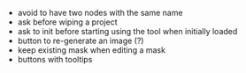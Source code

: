  - avoid to have two nodes with the same name
 - ask before wiping a project
 - ask to init before starting using the tool when initially loaded
 - button to re-generate an image (?)
 - keep existing mask when editing a mask
 - buttons with tooltips